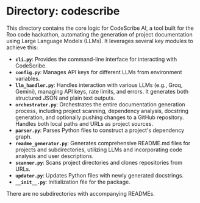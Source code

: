 # Directory: codescribe

This directory contains the core logic for CodeScribe AI, a tool built for the Roo code hackathon, automating the generation of project documentation using Large Language Models (LLMs).  It leverages several key modules to achieve this:

* **`cli.py`**: Provides the command-line interface for interacting with CodeScribe.
* **`config.py`**: Manages API keys for different LLMs from environment variables.
* **`llm_handler.py`**:  Handles interaction with various LLMs (e.g., Groq, Gemini), managing API keys, rate limits, and errors.  It generates both structured JSON and plain text outputs.
* **`orchestrator.py`**: Orchestrates the entire documentation generation process, including project scanning, dependency analysis, docstring generation, and optionally pushing changes to a GitHub repository.  Handles both local paths and URLs as project sources.
* **`parser.py`**: Parses Python files to construct a project's dependency graph.
* **`readme_generator.py`**: Generates comprehensive README.md files for projects and subdirectories, utilizing LLMs and incorporating code analysis and user descriptions.
* **`scanner.py`**: Scans project directories and clones repositories from URLs.
* **`updater.py`**: Updates Python files with newly generated docstrings.
* **`__init__.py`**: Initialization file for the package.


There are no subdirectories with accompanying READMEs.